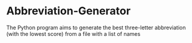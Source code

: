 # Abbreviation-Generator
The Python program aims to generate the best three-letter abbreviation (with the lowest score) from a file with a list of names
